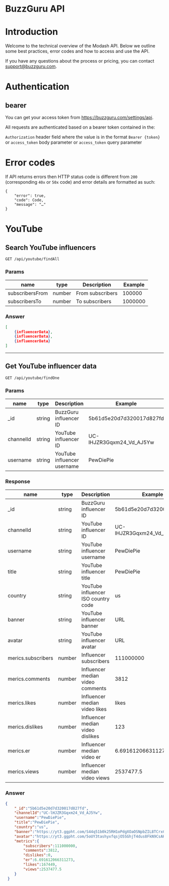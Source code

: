 # BuzzGuru API

# Introduction
Welcome to the technical overview of the Modash API. Below we outline some best practices, error codes and how to access and use the API.

If you have any questions about the process or pricing, you can contact support@buzzguru.com.

# Authentication

## bearer
You can get your access token from https://buzzguru.com/settings/api.

All requests are authenticated based on a bearer token contained in the:

`Authorization` header field where the value is in the format `Bearer {token}`
or `access_token` body parameter
or `access_token` query parameter


# Error codes
If API returns errors then HTTP status code is different from `200` (corresponding `40x` or `50x` code) and error details are formatted as such:
```
{
    "error": true,
    "code": Code,
    "message": "…"
}
```

# YouTube

## Search YouTube influencers
`GET /api/youtube/findAll`

### Params

| name                  | type     | Description                       | Example                  |
|-----------------------|----------|-----------------------------------|--------------------------|
| subscribersFrom       | number   | From subscribers                  | 100000                   |
| subscribersTo         | number   | To subscribers                    | 1000000                  |


### Answer
```JSON
[
    {influencerData},
    {influencerData},
    {influencerData}
]
```

------

## Get YouTube influencer data
`GET /api/youtube/findOne`

### Params
| name      | type     | Description                       | Example                  |
|-----------|----------|-----------------------------------|--------------------------|
| _id       | string   | BuzzGuru influencer ID            | 5b61d5e20d7d320017d827fd |
| channelId | string   | YouTube influencer ID             | UC-lHJZR3Gqxm24_Vd_AJ5Yw |
| username  | string   | YouTube influencer username       | PewDiePie                |

### Response
| name      | type     | Description                       | Example                  |
|-----------|----------|-----------------------------------|--------------------------|
| _id       | string   | BuzzGuru influencer ID            | 5b61d5e20d7d320017d827fd |
| channelId | string   | YouTube influencer ID             | UC-lHJZR3Gqxm24_Vd_AJ5Yw |
| username  | string   | YouTube influencer username       | PewDiePie                |
| title  | string   | YouTube influencer title       | PewDiePie                |
| country  | string   | YouTube influencer ISO country code       | us                |
| banner  | string   | YouTube influencer banner       | URL                |
| avatar  | string   | YouTube influencer avatar       | URL                |
| merics.subscribers  | number   | Influencer subscribers        | 111000000                |
| merics.comments  | number   | Influencer median video comments        | 3812                |
| merics.likes  | number   | Influencer median video likes        |likes                |
| merics.dislikes  | number   | Influencer  median video dislikes        |123                |
| merics.er  | number   | Influencer  median video er        |6.691612066311273                |
| merics.views  | number   | Influencer  median video views        |2537477.5                |


### Answer
```JSON
{
    "_id":"5b61d5e20d7d320017d827fd",
    "channelId":"UC-lHJZR3Gqxm24_Vd_AJ5Yw",
    "username":"PewDiePie",
    "title":"PewDiePie",
    "country":"us",
    "banner":"https://yt3.ggpht.com/S44q51b0k25RH1oPdgXOaOSNpbZIL8TCrxCBqUigoMUoai_Cu99psc7zkd-BBgli4pOfzAzk=w2120-fcrop64=1,00000000ffffffff-k-c0xffffffff-no-nd-rj",
    "avatar":"https://yt3.ggpht.com/5oUY3tashyxfqsjO5SGhjT4dus8FkN9CsAHwXWISFrdPYii1FudD4ICtLfuCw6-THJsJbgoY=s900-c-k-c0x00ffffff-no-rj",
    "metrics":{
        "subscribers":111000000,
        "comments":3812,
        "dislikes":0,
        "er":6.691612066311273,
        "likes":167449,
        "views":2537477.5
    }
 }
```
















